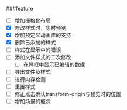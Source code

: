 ###feature
- [ ] 增加栅格化布局
- [x] 修改样式时，实时预览
- [x] 增加预定义动画库的支持
- [x] 删除已添加的样式
- [ ] 样式在显示中的错误
- [ ] 添加文件样式的二次修改
    - [ ] 在弹框中显示已编辑的数据 
- [ ] 导出文件及样式
- [ ] 进行内存检测
- [ ] 重置样式
- [ ] 修正点击确认transform-origin与预览时的位置
- [ ] 增加场景的概念
